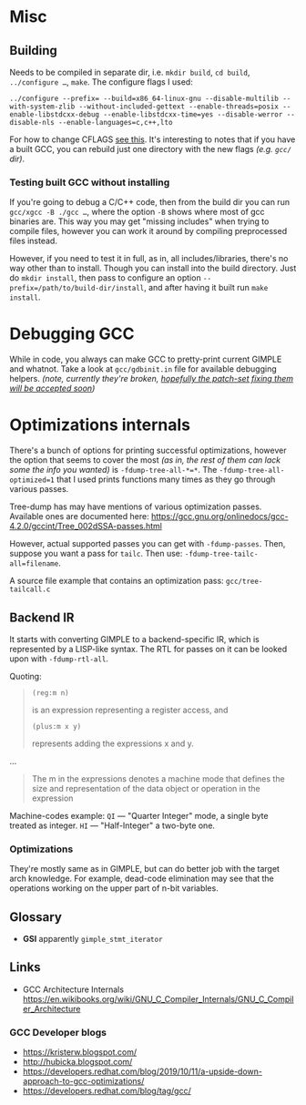 # Misc

## Building

Needs to be compiled in separate dir, i.e. `mkdir build`, `cd build`, `../configure …`, `make`. The configure flags I used:

    ../configure --prefix= --build=x86_64-linux-gnu --disable-multilib --with-system-zlib --without-included-gettext --enable-threads=posix --enable-libstdcxx-debug --enable-libstdcxx-time=yes --disable-werror --disable-nls --enable-languages=c,c++,lto

For how to change CFLAGS [see this](https://gcc.gnu.org/wiki/DebuggingGCC). It's interesting to notes that if you have a built GCC, you can rebuild just one directory with the new flags *(e.g. `gcc/` dir)*.

### Testing built GCC without installing

If you're going to debug a C/C++ code, then from the build dir you can run `gcc/xgcc -B ./gcc …`, where the option `-B` shows where most of gcc binaries are. This way you may get "missing includes" when trying to compile files, however you can work it around by compiling preprocessed files instead.

However, if you need to test it in full, as in, all includes/libraries, there's no way other than to install. Though you can install into the build directory. Just do `mkdir install`, then pass to configure an option `--prefix=/path/to/build-dir/install`, and after having it built run `make install`.

# Debugging GCC

While in code, you always can make GCC to pretty-print current GIMPLE and whatnot. Take a look at `gcc/gdbinit.in` file for available debugging helpers. *(note, currently they're broken, [hopefully the patch-set fixing them will be accepted soon](https://gcc.gnu.org/ml/gcc-patches/2019-11/msg00884.html))*

# Optimizations internals

There's a bunch of options for printing successful optimizations, however the option that seems to cover the most *(as in, the rest of them can lack some the info you wanted)* is `-fdump-tree-all-*=*`. The `-fdump-tree-all-optimized=1` that I used prints functions many times as they go through various passes.

Tree-dump has may have mentions of various optimization passes. Available ones are documented here: https://gcc.gnu.org/onlinedocs/gcc-4.2.0/gccint/Tree_002dSSA-passes.html

However, actual supported passes you can get with `-fdump-passes`. Then, suppose you want a pass for `tailc`. Then use: `-fdump-tree-tailc-all=filename`.

A source file example that contains an optimization pass: `gcc/tree-tailcall.c`

## Backend IR

It starts with converting GIMPLE to a backend-specific IR, which is represented by a LISP-like syntax. The RTL for passes on it can be looked upon with `-fdump-rtl-all`.

Quoting:

>     (reg:m n)
> is an expression representing a register access, and
>
>     (plus:m x y)
> represents adding the expressions x and y.

…

> The m in the expressions denotes a machine mode that defines the size and representation of the data object or operation in the expression

Machine-codes example: `QI` — "Quarter Integer" mode, a single byte treated as integer. `HI` — "Half-Integer" a two-byte one.

### Optimizations

They're mostly same as in GIMPLE, but can do better job with the target arch knowledge. For example, dead-code elimination may see that the operations working on the upper part of n-bit variables.

## Glossary

* **GSI** apparently `gimple_stmt_iterator`

## Links

* GCC Architecture Internals https://en.wikibooks.org/wiki/GNU_C_Compiler_Internals/GNU_C_Compiler_Architecture

### GCC Developer blogs

* https://kristerw.blogspot.com/
* http://hubicka.blogspot.com/
* https://developers.redhat.com/blog/2019/10/11/a-upside-down-approach-to-gcc-optimizations/
* https://developers.redhat.com/blog/tag/gcc/

